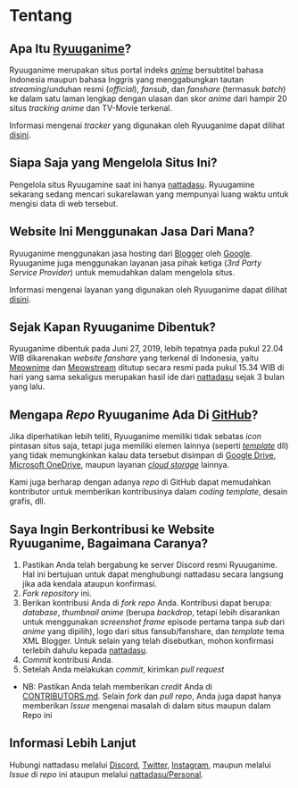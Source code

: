 # Tentang

## Apa Itu [**Ryuuganime**](https://ryuuganime.blogspot.com/)?

Ryuuganime merupakan situs portal indeks [_anime_](https://id.wikipedia.org/wiki/Anime) bersubtitel bahasa Indonesia maupun bahasa Inggris yang menggabungkan tautan _streaming_/unduhan resmi \(_official_\), _fansub_, dan _fanshare_ \(termasuk _batch_\) ke dalam satu laman lengkap dengan ulasan dan skor _anime_ dari hampir 20 situs _tracking anime_ dan TV-Movie terkenal.

Informasi mengenai _tracker_ yang digunakan oleh Ryuuganime dapat dilihat [disini](informasi-sumber/situs-tracking-yang-digunakan/).

## Siapa Saja yang Mengelola Situs Ini?

Pengelola situs Ryuugamine saat ini hanya [nattadasu](https://github.com/nattadasu/Personal). Ryuugamine sekarang sedang mencari sukarelawan yang mempunyai luang waktu untuk mengisi data di web tersebut.

## Website Ini Menggunakan Jasa Dari Mana?

Ryuuganime menggunakan jasa hosting dari [Blogger](https://blogger.com/) oleh [Google](https://google.com/).  
Ryuuganime juga menggunakan layanan jasa pihak ketiga \(_3rd Party Service Provider_\) untuk memudahkan dalam mengelola situs.

Informasi mengenai layanan yang digunakan oleh Ryuuganime dapat dilihat [disini](https://github.com/ryuuganime/Ryuuganime/blob/master/Assets/Providers/Trackers/README.md).

## Sejak Kapan **Ryuuganime** Dibentuk?

Ryuuganime dibentuk pada Juni 27, 2019, lebih tepatnya pada pukul 22.04 WIB dikarenakan _website fanshare_ yang terkenal di Indonesia, yaitu [Meownime](https://meownime.com/) dan [Meowstream](https://meowstream.com/) ditutup secara resmi pada pukul 15.34 WIB di hari yang sama sekaligus merupakan hasil ide dari [nattadasu](https://github.com/nattadasu/Personal) sejak 3 bulan yang lalu.

## Mengapa _Repo_ **Ryuuganime** Ada Di [GitHub](https://github.com/)?

Jika diperhatikan lebih teliti, Ryuuganime memiliki tidak sebatas _icon_ pintasan situs saja, tetapi juga memiliki elemen lainnya \(seperti [_template_](https://github.com/ryuuganime/Ryuuganime/blob/master/Templates/amino.html) dll\) yang tidak memungkinkan kalau data tersebut disimpan di [Google Drive](https://www.google.com/drive/), [Microsoft OneDrive](https://onedrive.live.com/OneDrive), maupun layanan [_cloud storage_](https://id.wikipedia.org/wiki/Penyimpanan_awan) lainnya.

Kami juga berharap dengan adanya _repo_ di GitHub dapat memudahkan kontributor untuk memberikan kontribusinya dalam _coding template_, desain grafis, dll.

## Saya Ingin Berkontribusi ke Website Ryuuganime, Bagaimana Caranya?

1. Pastikan Anda telah bergabung ke server Discord resmi Ryuuganime. Hal ini bertujuan untuk dapat menghubungi nattadasu secara langsung jika ada kendala ataupun konfirmasi.
2. _Fork repository_ ini.
3. Berikan kontribusi Anda di _fork repo_ Anda. Kontribusi dapat berupa: _database_, _thumbnail anime_ \(berupa _backdrop_, tetapi lebih disarankan untuk menggunakan _screenshot frame_ episode pertama tanpa _sub_ dari _anime_ yang dipilih\), logo dari situs fansub/fanshare, dan _template_ tema XML Blogger. Untuk selain yang telah disebutkan, mohon konfirmasi terlebih dahulu kepada [nattadasu](https://github.com/ryuuganime/Ryuuganime#informasi-lebih-lanjut).
4. _Commit_ kontribusi Anda.
5. Setelah Anda melakukan _commit_, kirimkan _pull request_

* NB: Pastikan Anda telah memberikan _credit_ Anda di [CONTRIBUTORS.md](https://github.com/ryuuganime/Ryuuganime/blob/master/CONTRIBUTORS.md). Selain _fork_ dan _pull repo_, Anda juga dapat hanya memberikan _Issue_ mengenai masalah di dalam situs maupun dalam Repo ini

## Informasi Lebih Lanjut

Hubungi nattadasu melalui [Discord](https://github.com/nattadasu/Personal/blob/master/assets/discord/readme.md), [Twitter](https://twitter.com/nattadasu), [Instagram](https://instagram.com/nattadasu), maupun melalui _Issue_ di _repo_ ini ataupun melalui [nattadasu/Personal](https://github.com/nattadasu/Personal).

